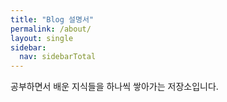 ```yaml
---
title: "Blog 설명서"
permalink: /about/
layout: single
sidebar:
  nav: sidebarTotal
---
```


공부하면서 배운 지식들을 하나씩 쌓아가는 저장소입니다.